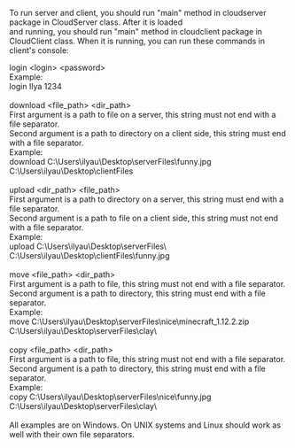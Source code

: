 To run server and client, you should run "main" method in cloudserver package in CloudServer class. After it is loaded <br/>
and running, you should run "main" method in cloudclient package in CloudClient class. When it is running, you can run
these commands in client's console:

login &lt;login&gt; &lt;password&gt; <br/>
Example: <br/>
login Ilya 1234 <br/>
<br/>
download &lt;file_path&gt; &lt;dir_path&gt; <br/>
First argument is a path to file on a server, this string must not end with a file separator. <br/>
Second argument is a path to directory on a client side, this string must end with a file separator. <br/>
Example: <br/>
download C:\Users\ilyau\Desktop\serverFiles\funny.jpg C:\Users\ilyau\Desktop\clientFiles\
<br/>
upload &lt;dir_path&gt; &lt;file_path&gt; <br/>
First argument is a path to directory on a server, this string must end with a file separator. <br/>
Second argument is a path to file on a client side, this string must not end with a file separator. <br/>
Example: <br/>
upload C:\Users\ilyau\Desktop\serverFiles\ C:\Users\ilyau\Desktop\clientFiles\funny.jpg <br />
<br/>
move &lt;file_path&gt; &lt;dir_path&gt; <br/>
First argument is a path to file, this string must not end with a file separator. <br/>
Second argument is a path to directory, this string must end with a file separator. <br/>
Example: <br/>
move C:\Users\ilyau\Desktop\serverFiles\nice\minecraft_1.12.2.zip C:\Users\ilyau\Desktop\serverFiles\clay\ <br/>
<br/>
copy &lt;file_path&gt; &lt;dir_path&gt; <br/>
First argument is a path to file, this string must not end with a file separator. <br/>
Second argument is a path to directory, this string must end with a file separator. <br/>
Example: <br/>
copy C:\Users\ilyau\Desktop\serverFiles\nice\funny.jpg C:\Users\ilyau\Desktop\serverFiles\clay\ <br/>
<br/>
All examples are on Windows. On UNIX systems and Linux should work as well with their own file separators. 

